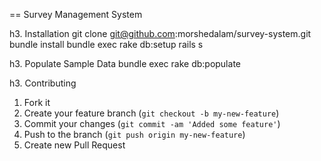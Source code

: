 == Survey Management System

h3. Installation
  git clone git@github.com:morshedalam/survey-system.git
  bundle install
  bundle exec rake db:setup
  rails s

h3. Populate Sample Data
  bundle exec rake db:populate


h3. Contributing

1. Fork it
2. Create your feature branch (`git checkout -b my-new-feature`)
3. Commit your changes (`git commit -am 'Added some feature'`)
4. Push to the branch (`git push origin my-new-feature`)
5. Create new Pull Request
